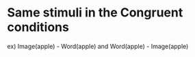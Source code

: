 # Same stimuli in the Congruent conditions
ex) Image(apple) - Word(apple) and Word(apple) - Image(apple)
